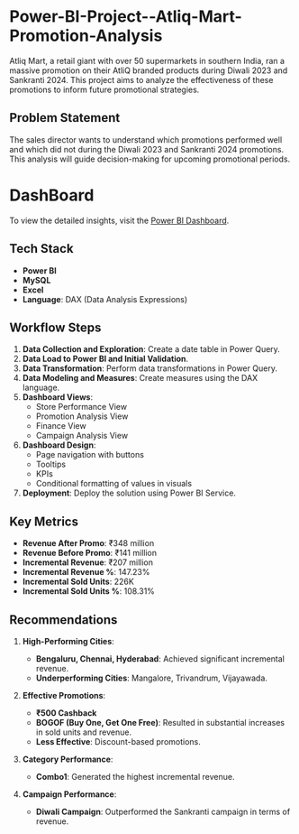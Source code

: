 # Power-BI-Project--Atliq-Mart-Promotion-Analysis



Atliq Mart, a retail giant with over 50 supermarkets in southern India, ran a massive promotion on their AtliQ branded products during Diwali 2023 and Sankranti 2024. This project aims to analyze the effectiveness of these promotions to inform future promotional strategies.

## Problem Statement

The sales director wants to understand which promotions performed well and which did not during the Diwali 2023 and Sankranti 2024 promotions. This analysis will guide decision-making for upcoming promotional periods.

#    DashBoard

   To view the detailed insights, visit the [Power BI Dashboard](https://app.powerbi.com/view?r=eyJrIjoiOGQ4YjFmNmEtMzExZS00ZTdkLWFmMDgtZTNjZTA1ZGZmMzEyIiwidCI6ImM2ZTU0OWIzLTVmNDUtNDAzMi1hYWU5LWQ0MjQ0ZGM1YjJjNCJ9).



## Tech Stack

- **Power BI**
- **MySQL**
- **Excel**
- **Language**: DAX (Data Analysis Expressions)

## Workflow Steps

1. **Data Collection and Exploration**: Create a date table in Power Query.
2. **Data Load to Power BI and Initial Validation**.
3. **Data Transformation**: Perform data transformations in Power Query.
4. **Data Modeling and Measures**: Create measures using the DAX language.
5. **Dashboard Views**:
    - Store Performance View
    - Promotion Analysis View
    - Finance View
    - Campaign Analysis View
6. **Dashboard Design**:
    - Page navigation with buttons
    - Tooltips
    - KPIs
    - Conditional formatting of values in visuals
7. **Deployment**: Deploy the solution using Power BI Service.

## Key Metrics

- **Revenue After Promo**: ₹348 million
- **Revenue Before Promo**: ₹141 million
- **Incremental Revenue**: ₹207 million
- **Incremental Revenue %**: 147.23%
- **Incremental Sold Units**: 226K
- **Incremental Sold Units %**: 108.31%

## Recommendations

1. **High-Performing Cities**: 
   - **Bengaluru, Chennai, Hyderabad**: Achieved significant incremental revenue.
   - **Underperforming Cities**: Mangalore, Trivandrum, Vijayawada.

2. **Effective Promotions**:
   - **₹500 Cashback**
   - **BOGOF (Buy One, Get One Free)**: Resulted in substantial increases in sold units and revenue.
   - **Less Effective**: Discount-based promotions.

3. **Category Performance**:
   - **Combo1**: Generated the highest incremental revenue.

4. **Campaign Performance**:
   - **Diwali Campaign**: Outperformed the Sankranti campaign in terms of revenue.
  

